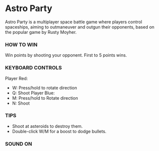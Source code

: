 # Astro Party
Astro Party is a multiplayer space battle game where players control spaceships, aiming to outmaneuver and outgun their opponents, based on the popular game by Rusty Moyher.

### HOW TO WIN
Win points by shooting your opponent. First to 5 points wins.

### KEYBOARD CONTROLS
Player Red:
 - W: Press/hold to rotate direction
 - Q: Shoot
Player Blue:
 - M: Press/hold to Rotate direction
 - N: Shoot

### TIPS
- Shoot at asteroids to destroy them.
- Double-click W/M for a boost to dodge bullets.

### SOUND ON
